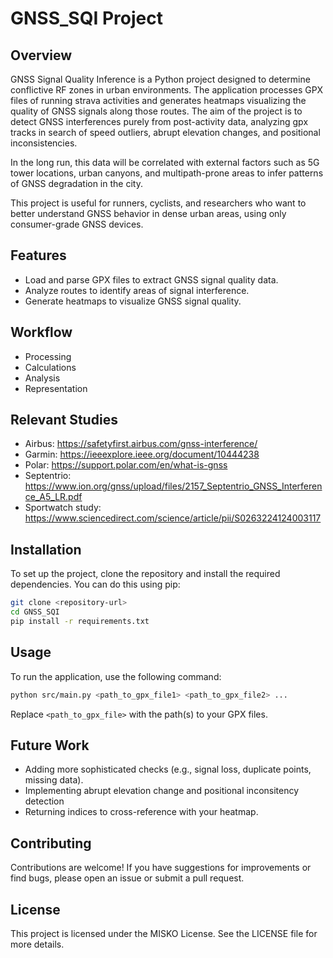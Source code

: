 # GNSS_SQI Project

## Overview
GNSS Signal Quality Inference is a Python project designed to determine conflictive RF zones in urban environments. 
The application processes GPX files of running strava activities and generates heatmaps visualizing the quality of GNSS signals along those routes.
The aim of the project is to detect GNSS interferences purely from post-activity data, analyzing gpx tracks in search of speed outliers, abrupt elevation changes, and positional inconsistencies. 

In the long run, this data will be correlated with external factors such as 5G tower locations, urban canyons, and multipath-prone areas to infer patterns of GNSS degradation in the city.

This project is useful for runners, cyclists, and researchers who want to better understand GNSS behavior in dense urban areas, using only consumer-grade GNSS devices.

## Features
- Load and parse GPX files to extract GNSS signal quality data.
- Analyze routes to identify areas of signal interference.
- Generate heatmaps to visualize GNSS signal quality.

## Workflow
- Processing
- Calculations
- Analysis
- Representation

## Relevant Studies
- Airbus: https://safetyfirst.airbus.com/gnss-interference/
- Garmin: https://ieeexplore.ieee.org/document/10444238
- Polar: https://support.polar.com/en/what-is-gnss
- Septentrio: https://www.ion.org/gnss/upload/files/2157_Septentrio_GNSS_Interference_A5_LR.pdf
- Sportwatch study: https://www.sciencedirect.com/science/article/pii/S0263224124003117

## Installation
To set up the project, clone the repository and install the required dependencies. You can do this using pip:

```bash
git clone <repository-url>
cd GNSS_SQI
pip install -r requirements.txt
```

## Usage
To run the application, use the following command:

```bash
python src/main.py <path_to_gpx_file1> <path_to_gpx_file2> ...
```

Replace `<path_to_gpx_file>` with the path(s) to your GPX files.

## Future Work
- Adding more sophisticated checks (e.g., signal loss, duplicate points, missing data).
- Implementing abrupt elevation change and positional inconsitency detection
- Returning indices to cross-reference with your heatmap.


## Contributing
Contributions are welcome! If you have suggestions for improvements or find bugs, please open an issue or submit a pull request.

## License
This project is licensed under the MISKO License. See the LICENSE file for more details.